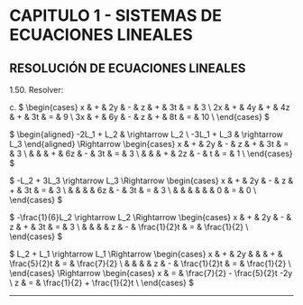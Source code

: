 # CAPITULO 1 - SISTEMAS DE ECUACIONES LINEALES

## RESOLUCIÓN DE ECUACIONES LINEALES

1.50. Resolver:

c. $
\begin{cases}
 x & + & 2y & - &  z & + & 3t & = &  3 \\
2x & + & 4y & + & 4z & + & 3t & = &  9 \\
3x & + & 6y & - &  z & + & 8t & = & 10 \\
\end{cases}
$

$
\begin{aligned}
-2L_1 + L_2 & \rightarrow L_2 \\
-3L_1 + L_3 & \rightarrow L_3
\end{aligned}
\Rightarrow
\begin{cases}
x & + & 2y & - &  z & + & 3t & = & 3 \\
  &   &    & + & 6z & - & 3t & = & 3 \\
  &   &    & + & 2z & - &  t & = & 1 \\
\end{cases}
$

$
-L_2 + 3L_3 \rightarrow L_3 \Rightarrow
\begin{cases}
x & + & 2y & - &  z & + & 3t & = & 3 \\
  &   &    &   & 6z & - & 3t & = & 3 \\
  &   &    &   &    &   &  0 & = & 0 \\
\end{cases}
$

$
-\frac{1}{6}L_2 \rightarrow L_2 \Rightarrow
\begin{cases}
x & + & 2y & - & z & + &           3t & = &           3 \\
  &   &    &   & z & - & \frac{1}{2}t & = & \frac{1}{2} \\
\end{cases}
$

$
L_2 + L_1 \rightarrow L_1 \Rightarrow
\begin{cases}
x & + & 2y &   &   & + & \frac{5}{2}t & = & \frac{7}{2} \\
  &   &    &   & z & - & \frac{1}{2}t & = & \frac{1}{2} \\
\end{cases}
\Rightarrow
\begin{cases}
x & = & \frac{7}{2} - \frac{5}{2}t -2y \\
z & = & \frac{1}{2} + \frac{1}{2}t \\
\end{cases}
$

---
